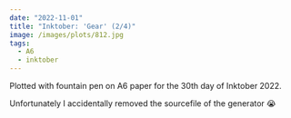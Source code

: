```yaml
---
date: "2022-11-01"
title: "Inktober: 'Gear' (2/4)"
image: /images/plots/812.jpg
tags:
  - A6
  - inktober
---
```


Plotted with fountain pen on A6 paper for the 30th day of Inktober 2022.

Unfortunately I accidentally removed the sourcefile of the generator 😭
